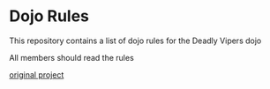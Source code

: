 Dojo Rules
==========

This repository contains a list of dojo rules for the Deadly Vipers dojo

All members should read the rules

[original project](https://github.com/deadlyvipers)
